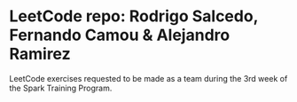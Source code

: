# LeetCode repo: Rodrigo Salcedo, Fernando Camou & Alejandro Ramirez

LeetCode exercises requested to be made as a team during the 3rd week of the Spark Training Program.
